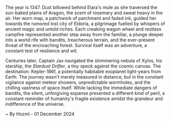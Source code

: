 
The year is 1347.  Dust billowed behind Elara's mule as she traversed the sun-baked plains of Aragon, the scent of rosemary and sweat heavy in the air.  Her worn map, a patchwork of parchment and faded ink, guided her towards the rumored lost city of Eldoria, a pilgrimage fuelled by whispers of ancient magic and untold riches.  Each creaking wagon wheel and restless campfire represented another step away from the familiar, a plunge deeper into a world rife with bandits, treacherous terrain, and the ever-present threat of the encroaching forest.  Survival itself was an adventure, a constant test of resilience and wit.

Centuries later, Captain Jax navigated the shimmering nebula of Xylos, his starship, the *Stardust Drifter*, a tiny speck against the cosmic canvas.  The destination: Kepler-186f, a potentially habitable exoplanet light-years from Earth.  The journey wasn't merely measured in distance, but in the constant vigilance against meteor showers, unpredictable wormholes, and the chilling vastness of space itself.  While lacking the immediate dangers of bandits, the silent, unforgiving expanse presented a different kind of peril, a constant reminder of humanity's fragile existence amidst the grandeur and indifference of the universe.

~ By Hozmi - 01 December 2024
